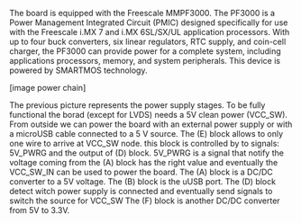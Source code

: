 The board is equipped with the Freescale MMPF3000.
The PF3000 is a Power Management Integrated Circuit (PMIC) designed specifically for use with the Freescale i.MX 7 and i.MX 6SL/SX/UL application processors. With up to four buck converters, six linear regulators, RTC supply, and coin-cell charger, the PF3000 can provide power for a complete system, including applications processors, memory, and system peripherals. This device is powered by SMARTMOS technology.

[image power chain]

The previous picture represents the power supply stages.
To be fully functional the borad (except for LVDS) needs a 5V clean power (VCC_SW).
From outside we can power the board with an external power supply or with a microUSB cable connected to a 5 V source.
The (E) block allows to only one wire to arrive at VCC_SW node. this block is controlled by to signals: 5V_PWRG and the output of (D) block. 
5V_PWRG is a signal that notify the voltage coming from the (A) block has the right value and eventually the VCC_SW_IN can be used to power the board.
The (A) block is a DC/DC converter to a 5V voltage.
The (B) block is the uUSB port.
The (D) block detect witch power supply is connected and eventually send signals to switch the source for VCC_SW
The (F) block is another DC/DC converter from 5V to 3.3V.
